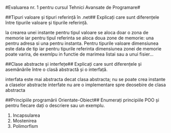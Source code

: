 ﻿
#Evaluarea nr. 1 pentru cursul Tehnici Avansate de Programare#

##Tipuri valoare și tipuri referință în .net##
Explicați care sunt diferențele între tipurile valoare și tipurile referință.

la crearea unei instante pentru tipul valoare se aloca doar o zona de memorie iar pentru tipul referinta se aloca doua zone de memorie:
una pentru adresa si una pentru instanta.
Pentru tipurile valoare dimensiunea este data de tip iar pentru tipurile referinta dimensiunea zonei de memorie poate varira, de exemlpu in functie de marimea 
listai sau a unui fisier...

##Clase abstracte și interfețe##
Explicați care sunt diferențele și asemănările între o clasă abstractă și o interfață.

interfata este mai abstracta decat clasa abstracta;
nu se poate crea instante a claselor abstracte
interfate nu are o implementare spre deosebire de clasa abstracta

##Principiile programării Orientate-Obiect##
Enumerați principiile POO și pentru fiecare dați o descriere sau un exemplu.

1) Incapsularea
2) Mostenirea
3) Polimorfism


